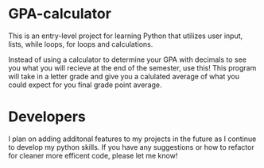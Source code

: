 # GPA-calculator
This is an entry-level project for learning Python that utilizes user input, lists, while loops, for loops and calculations.

Instead of using a calculator to determine your GPA with decimals to see you what you will recieve at the end of the semester, use this!  This program will take in a letter grade and give you a calulated average of what you could expect for you final grade point average.

# Developers
I plan on adding additonal features to my projects in the future as I continue to develop my python skills.  If you have any suggestions or how to refactor for cleaner more efficent code, please let me know!
